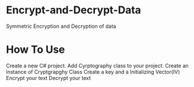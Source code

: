 # Encrypt-and-Decrypt-Data
Symmetric Encryption and Decryption of data

# How To Use
Create a new C# project.
Add Cyrptography class to your project.
Create an instance of Cryptgrapghy Class
Create a key and a Initializing Vector(IV) 
Encrypt your text
Decrypt your text
 
